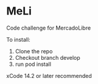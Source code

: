 # MeLi

Code challenge for MercadoLibre

To install:
1. Clone the repo
2. Checkout branch develop
3. run pod install

xCode 14.2 or later recommended
